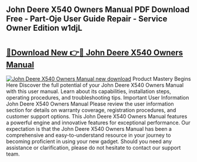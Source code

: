 ## John Deere X540 Owners Manual PDF Download Free - Part-Oje User Guide Repair - Service Owner Edition w1djL

# <h2><a href="http://bc31699.oget.top/?id=John+Deere+X540+Owners+Manual">🔗Download New 👉🔴 John Deere X540 Owners Manual</a></h2>

[![John Deere X540 Owners Manual new download](https://i.imgur.com/5g1atiW.png)](http://bc31699.oget.top/?id=John+Deere+X540+Owners+Manual)
Product Mastery Begins Here Discover the full potential of your John Deere X540 Owners Manual with this user manual. Learn about its capabilities, installation steps, operating procedures, and troubleshooting tips. Important User Information John Deere X540 Owners Manual Please review the user information section for details on warranty coverage, registration procedures, and customer support options. This John Deere X540 Owners Manual features a powerful engine and innovative features for exceptional performance. Our expectation is that the John Deere X540 Owners Manual has been a comprehensive and easy-to-understand resource in your journey to becoming proficient in using your new gadget. Should you need any assistance or clarification, please do not hesitate to contact our support team.
